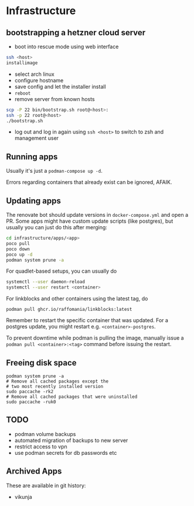 # Infrastructure

## bootstrapping a hetzner cloud server

- boot into rescue mode using web interface

```sh
ssh <host>
installimage
```

- select arch linux
- configure hostname
- save config and let the installer install
- `reboot`
- remove server from known hosts

```sh
scp -P 22 bin/bootstrap.sh root@<host>:
ssh -p 22 root@<host>
./bootstrap.sh
```

- log out and log in again using `ssh <host>` to switch to zsh and management user

## Running apps

Usually it's just a `podman-compose up -d`.

Errors regarding containers that already exist can be ignored, AFAIK.

## Updating apps

The renovate bot should update versions in `docker-compose.yml` and open a PR. Some apps might have custom update scripts (like postgres), but usually you can just do this after merging:

```sh
cd infrastructure/apps/<app>
poco pull
poco down
poco up -d
podman system prune -a
```

For quadlet-based setups, you can usually do 

```sh
systemctl --user daemon-reload
systemctl --user restart <container>
```

For linkblocks and other containers using the latest tag, do
```
podman pull ghcr.io/raffomania/linkblocks:latest
```

Remember to restart the specific container that was updated. For a postgres update, you might restart e.g. `<container>-postgres`.

To prevent downtime while podman is pulling the image, manually issue a `podman pull <container>:<tag>` command before issuing the restart.

## Freeing disk space

```
podman system prune -a
# Remove all cached packages except the
# two most recently installed version
sudo paccache -rk2
# Remove all cached packages that were uninstalled
sudo paccache -ruk0
```

## TODO

- podman volume backups 
- automated migration of backups to new server
- restrict access to vpn
- use podman secrets for db passwords etc

## Archived Apps

These are available in git history:

- vikunja
